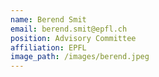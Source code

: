 ```yaml
---
name: Berend Smit
email: berend.smit@epfl.ch
position: Advisory Committee
affiliation: EPFL
image_path: /images/berend.jpeg
---
```

